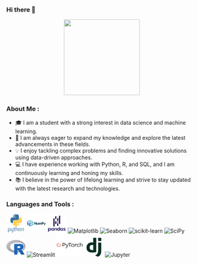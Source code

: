 ### Hi there 👋
<div align="center">
  <img src="https://user-images.githubusercontent.com/59734313/157189039-c09b3e38-9f42-42c0-ab54-14f1574190a7.gif" width="200" height="200"/>
</div>

### About Me :
- 🎓 I am a student with a strong interest in data science and machine learning.
- 🌱 I am always eager to expand my knowledge and explore the latest advancements in these fields.
- 💡  I enjoy tackling complex problems and finding innovative solutions using data-driven approaches.
- 💻 I have experience working with Python, R, and SQL, and I am continuously learning and honing my skills.
- 📚 I believe in the power of lifelong learning and strive to stay updated with the latest research and technologies.

### Languages and Tools :
<div>
  <img src="https://github.com/devicons/devicon/blob/master/icons/python/python-original-wordmark.svg" title="Python" alt="Python" width="50" height="50"/>
  <img src="https://github.com/devicons/devicon/blob/master/icons/numpy/numpy-original-wordmark.svg" title="NumPy" alt="NumPy" width="50" height="50"/>
  <img src="https://github.com/devicons/devicon/blob/master/icons/pandas/pandas-original-wordmark.svg" title="Pandas" alt="Pandas" width="50" height="50"/>
  <img src="hhttps://d33wubrfki0l68.cloudfront.net/e33fd6f372aa5d51e7b0de4bd763bd983251881e/4b0f4/blog/customising-matplotlib/matplot_title_logo.png" title="Matplotlib" alt="Matplotlib" width="100" height="50"/>
  <img src="https://repository-images.githubusercontent.com/4704710/fd110d80-63d1-11eb-9ae4-de7c23c9dedc" title="Seaborn" alt="Seaborn" width="80" height="50"/>
  <img src="https://upload.wikimedia.org/wikipedia/commons/thumb/0/05/Scikit_learn_logo_small.svg/1200px-Scikit_learn_logo_small.svg.png" title="scikit-learn" alt="scikit-learn" width="70" height="50"/>
  <img src="https://www.fullstackpython.com/img/logos/scipy.png" title="SciPy" alt="SciPy" width="80" height="50"/>
  <img src="https://github.com/devicons/devicon/blob/master/icons/r/r-original.svg" title="R" alt="R" width="50" height="50"/>
  <img src="https://cdn.analyticsvidhya.com/wp-content/uploads/2021/06/39595st.jpeg" title="Streamlit" alt="Streamlit" width="80" height="50"/>
  <img src="https://github.com/devicons/devicon/blob/master/icons/pytorch/pytorch-original-wordmark.svg" title="PyTorch" alt="PyTorch" width="70" height="60"/>
  <img src="https://raw.githubusercontent.com/devicons/devicon/1119b9f84c0290e0f0b38982099a2bd027a48bf1/icons/django/django-plain.svg" title="Django" alt="Django" width="50" height="50"/>
  <img src="https://upload.wikimedia.org/wikipedia/commons/thumb/3/38/Jupyter_logo.svg/1200px-Jupyter_logo.svg.png" title="Jupyter" alt="Jupyter" width="60" height="60"/>
</div>

